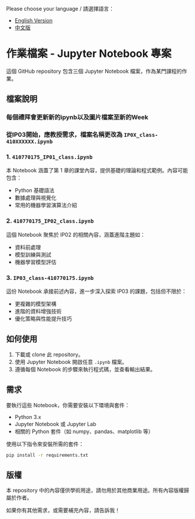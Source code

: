 Please choose your language / 請選擇語言：
- [English Version](README_EN.md)
- [中文版](README_ZH.md)

# 作業檔案 - Jupyter Notebook 專案

這個 GitHub repository 包含三個 Jupyter Notebook 檔案，作為某門課程的作業。

## 檔案說明
### 每個禮拜會更新新的ipynb以及圖片檔案至新的Week
### 從IP03開始，應教授需求，檔案名稱更改為 `IP0X_class-410XXXXXX.ipynb`
### 1. `410770175_IP01_class.ipynb`
本 Notebook 涵蓋了第 1 章的課堂內容，提供基礎的理論和程式範例。內容可能包含：
- Python 基礎語法
- 數據處理與視覺化
- 常用的機器學習演算法介紹

### 2. `410770175_IP02_class.ipynb`
這個 Notebook 聚焦於 IP02 的相關內容，涵蓋進階主題如：
- 資料前處理
- 模型訓練與測試
- 機器學習模型評估

### 3. `IP03_class-410770175.ipynb`
這份 Notebook 承接前述內容，進一步深入探索 IP03 的課題，包括但不限於：
- 更複雜的模型架構
- 進階的資料增強技術
- 優化策略與性能提升技巧

## 如何使用

1. 下載或 clone 此 repository。
2. 使用 Jupyter Notebook 開啟任意 `.ipynb` 檔案。
3. 遵循每個 Notebook 的步驟來執行程式碼，並查看輸出結果。

## 需求

要執行這些 Notebook，你需要安裝以下環境與套件：
- Python 3.x
- Jupyter Notebook 或 Jupyter Lab
- 相關的 Python 套件（如 numpy、pandas、matplotlib 等）

使用以下指令來安裝所需的套件：

```bash
pip install -r requirements.txt
```

## 版權

本 repository 中的內容僅供學術用途，請勿用於其他商業用途。所有內容版權歸屬於作者。



如果你有其他需求，或需要補充內容，請告訴我！

